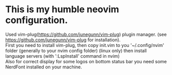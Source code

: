 # This is my humble neovim configuration.
Used vim-plug(https://github.com/junegunn/vim-plug) plugin manager. (see https://github.com/junegunn/vim-plug for installation). \
First you need to install vim-plug, then copy init.vim to you '~/.config/nvim' folder (generally to your nvim config folder) (linux only) then install language servers (with ':LspInstall' command in nvim) \
Also for correct display for some logos on bottom status bar you need some NerdFont installed on your machine.
